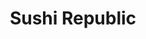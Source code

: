 ---
layout: place
title: "Sushi Republic"
permalink: /new-york/new-hyde-park/sushi-republic.html
stateAbbr: NY
stateName: New York
cityName: New Hyde Park
seo:
  name: "Sushi Republic"
  type: Restaurant
  links: https://www.sushirepublicny.com/
description: "Low-key restaurant serving up typical sushi & sashimi options, plus Chinese & Japanese dishes. Sushi Republic serves delicious sushi in New Hyde Park, New York. Try fresh Japanese dishes for a great dining experience. Available for takeout, delivery, lunch, and dinner."
place_id: ChIJ0RvLAQSIwokRhHs6DZJr7wI
photos:
  - name: >-
      places/ChIJ0RvLAQSIwokRhHs6DZJr7wI/photos/AeeoHcIAx8vN-9DipPOs6ADO4JIwVEtMZM2IgDhpWJk7sO04dOfpskn0OofZHXRRsR0i5TbqHDiMdPzOuy0TL3jUAzonnm7-lyumq6K0hVHWDL5BTtCro72r9CH3hruFr6YORnIKQ9yalzkNQxsDyRG42wWB56-48yFMMD4yAf-eIJ4KCSXF1CbaF0MMz1ktFfFItMxd96LPp6bSv_9WHsxGlsJTGS_o7C3NbudRDxo8XeoPXuTI1fmwcz4dw1N8ux5w6zF6VUdi9130bHFtJ1OnFqa6A3R8TIxGRdFG0Q12ZLudosE2y916xK4CPIab3Xd6n6Me3yNrq_zj8UEUhwuPrFJnphANp0cAQV0MGZQF9EBu6OKUV6_KunDPqJWr9n276JCU-_JsgSzybjBey8FM9VAeat8V5IOdOjGY8DYExl-PdA
    widthPx: 2560
    heightPx: 1920
    authorAttributions:
      - displayName: Victor liu
        uri: https://maps.google.com/maps/contrib/103396722354870494559
        photoUri: >-
          https://lh3.googleusercontent.com/a-/ALV-UjVZdknmU03EnxjuEuyQeAHyhxji6AYSNB5i6BU9R9Z6H5CVIb_b9w=s100-p-k-no-mo
    flagContentUri: >-
      https://www.google.com/local/imagery/report/?cb_client=maps_api_places.places_api&image_key=!1e10!2sCIHM0ogKEICAgICfxfXIIg&hl=en-US
    googleMapsUri: >-
      https://www.google.com/maps/place//data=!3m4!1e2!3m2!1sCIHM0ogKEICAgICfxfXIIg!2e10!4m2!3m1!1s0x89c2880401cb1bd1:0x2ef6b920d3a7b84
  - name: >-
      places/ChIJ0RvLAQSIwokRhHs6DZJr7wI/photos/AeeoHcKYi-AK_B83mjciUJEdHvqLv6rhjn55anyj6OuaNyU5uGoasroyC9SxbD0JwgZFtVisTuG7lPQRPcT9qyhhiOs1rMKOy9LjwjhvvKESyRdc2Mlq44745gtCPN8InYCG3R7--JYhSbKaBGqNmOwch3KLXm63ZnZG0w2RlRXZq570EkMlhO6B7SsrIyU0RGoPFzFVb8Wom06brOrhgialDqsYF4dFT3OIzCqy6_LW4ZjNMFcpa-CgU1hUBH29EiHQ9wOcemNwJXpERAybr7n_10Jq9Esk7J8RTr8Ad3P29o1HQvW8LDXKJP3NeJY-tdhTUtmAPYhZAzr3FMKYC2Ibt0_d0elC0LFH6JJAq9ciz0fINhshZG5e5BlrVvj2wBuXbEDQM8UvdGz-0rvE4Q9sBb3XRzZa4FBLrvY2vVPME8FRdg
    widthPx: 4032
    heightPx: 1960
    authorAttributions:
      - displayName: Richard Lee
        uri: https://maps.google.com/maps/contrib/110041147021924160791
        photoUri: >-
          https://lh3.googleusercontent.com/a-/ALV-UjVSKFIcXCSHWEAa8GKBy73b_OQ7k6f35yzJfvUwbGxlrDEvT3KYAg=s100-p-k-no-mo
    flagContentUri: >-
      https://www.google.com/local/imagery/report/?cb_client=maps_api_places.places_api&image_key=!1e10!2sCIHM0ogKEICAgIC43JrpGw&hl=en-US
    googleMapsUri: >-
      https://www.google.com/maps/place//data=!3m4!1e2!3m2!1sCIHM0ogKEICAgIC43JrpGw!2e10!4m2!3m1!1s0x89c2880401cb1bd1:0x2ef6b920d3a7b84
  - name: >-
      places/ChIJ0RvLAQSIwokRhHs6DZJr7wI/photos/AeeoHcKIBgIpS8sQ5_zDLj9ExB4kQoAEwiCIRiR_hDMQx42pktFa4a6OwETAFL4bllS8jIz83C9iOf1ZMRac6NMV59MTOfkZOyoSwJk80m_-GjEaJvpXVvOSDKeov6Q1It7Px29loOY-jMJKq4_SPZI41c4nzA0RMlxLnX_PKikYwoWpcwq_1sjDxfBeOxvkHonhLZ1CSdub34fbGD6_eHQ0x2_tfIPrtt2p_UzqcPer22Ei2GL0QTOFMyVCJbhDQO41l42Mfm4JZe2_obiI78cjmRl7HPq9iEWbWmd8b_TfkP0vQNJ3d_mqCmk23DxHHW4E-9CvhdiZ3_S-DkUOFDzhzWrJY07gxVwk8iSRd4jUDqC0gS0jwi7xfO0T6VtaloGeuyLzHxMde1EwOTTM-_Rns1aKKuDObJOrdHxR54ZVd4I6IQ
    widthPx: 4032
    heightPx: 3024
    authorAttributions:
      - displayName: Keith Pang
        uri: https://maps.google.com/maps/contrib/115256402720803358225
        photoUri: >-
          https://lh3.googleusercontent.com/a/ACg8ocJgHrdwl0Hvzedf-kR4UMlY4SIkkML5LQ4XlJiSwzWtLccZxt4=s100-p-k-no-mo
    flagContentUri: >-
      https://www.google.com/local/imagery/report/?cb_client=maps_api_places.places_api&image_key=!1e10!2sCIHM0ogKEICAgMDw9s25Uw&hl=en-US
    googleMapsUri: >-
      https://www.google.com/maps/place//data=!3m4!1e2!3m2!1sCIHM0ogKEICAgMDw9s25Uw!2e10!4m2!3m1!1s0x89c2880401cb1bd1:0x2ef6b920d3a7b84
  - name: >-
      places/ChIJ0RvLAQSIwokRhHs6DZJr7wI/photos/AeeoHcKJGuCPpt2UgjSiPicGrfRdHFnvd4GAoTjba1yJAXXi6tF0JvRvXcMj1xT6EDfGvTch9GJBYUSbBxusJ7Qh5eNuVUdH37XbwaNK7n1xYKOA1l7eYZuGu7PTdqxUOTVsUH-jcaNRmAPkYcSETRi1LloIjFUVsMWkzSj71P09jflKOpR-4Wlvcca-sobe_iRnBqZTrYBPkf9wDQ3nSvKRR6JjUO085d3W02Hww09AuAwSD38zSCYJ7ERehBVhoAjLuAzoMmgh8VAiMAb9aqEvxAFTDOVYRmngrVC-MKw-4hzQA9hDh71r5YBoIrteQiwFwbkiN49hsDAjHQxtGtmOHaUtsPY5knUVwUZS1QEVxTojKaJxNWDPFFwlO6jj3UjeTL6-Ln-2bwxc-5QWxjCXPMGUb3fb5kn2m6GSmqppg9-EewFV
    widthPx: 2560
    heightPx: 1920
    authorAttributions:
      - displayName: Victor liu
        uri: https://maps.google.com/maps/contrib/103396722354870494559
        photoUri: >-
          https://lh3.googleusercontent.com/a-/ALV-UjVZdknmU03EnxjuEuyQeAHyhxji6AYSNB5i6BU9R9Z6H5CVIb_b9w=s100-p-k-no-mo
    flagContentUri: >-
      https://www.google.com/local/imagery/report/?cb_client=maps_api_places.places_api&image_key=!1e10!2sCIHM0ogKEICAgICvz_3pkgE&hl=en-US
    googleMapsUri: >-
      https://www.google.com/maps/place//data=!3m4!1e2!3m2!1sCIHM0ogKEICAgICvz_3pkgE!2e10!4m2!3m1!1s0x89c2880401cb1bd1:0x2ef6b920d3a7b84
  - name: >-
      places/ChIJ0RvLAQSIwokRhHs6DZJr7wI/photos/AeeoHcKRnoZe5jO-nGtDycT3roARPFcK-oN0lWwig6eN7t16ycdYsbFVVY_SLapHRnDXHgfj20oyZyMRPu5Uwo8zRaeDkI2QT1Uvvzx5_Q2Mpml4pMqtdebUyVvnbxSh_S9BYzyeb47n8mmSzBG4GxpEWol_82OWWCmKAy0x6iymnsRiTIfxqcj4qyaXZrgijbU2gwmo2UX5WhgWZmRWvWQcUiUsMwZHC6VclS93ZIlhMFv-v0SXNZejTfvRIWrUcjZVwUL4hjdnEKwbNCkdtQbm-aOyIRwI3tAgCys7-H20Y9ZfjAi4sgFBqUOJYHKUtUaAOcu-LwXwoFvNVSHyMrbSqGFUczFqg4D4uPNyJ9A9tjhk_a9qjehpEcGAqPU2omEN6cb5g4tsWGVLEpYaHsXvbZXksrEDQNnylrie-JB8kzDOr64
    widthPx: 2736
    heightPx: 3648
    authorAttributions:
      - displayName: Jessica C
        uri: https://maps.google.com/maps/contrib/104069082236517418616
        photoUri: >-
          https://lh3.googleusercontent.com/a-/ALV-UjXl_odYMzYeq6OHz6xYaNFA2dEv025fv0mBExX_xgF7Ede8ZROI=s100-p-k-no-mo
    flagContentUri: >-
      https://www.google.com/local/imagery/report/?cb_client=maps_api_places.places_api&image_key=!1e10!2sCIHM0ogKEICAgIC3grHPqQE&hl=en-US
    googleMapsUri: >-
      https://www.google.com/maps/place//data=!3m4!1e2!3m2!1sCIHM0ogKEICAgIC3grHPqQE!2e10!4m2!3m1!1s0x89c2880401cb1bd1:0x2ef6b920d3a7b84
  - name: >-
      places/ChIJ0RvLAQSIwokRhHs6DZJr7wI/photos/AeeoHcK5O5xzVS3qdCzbLqt0vlwdxDTFL7kLf9G2NVNmkxOPtyWcJaYxwy-Wsa1ppYnO7zcdJoYNnXFx2HEWaWQUAA7zY6Ay0mQQW5cX9IWZoGYYg90CFZ60lVMBTfLGUXb2NmV6T-Yql-_p2Wi3p3Ul3xzUNFSArUO1-6wQBX_LyWPi56nWK4vtt84QkGzuDk6d6x8jy-_g1pFRVqoy_bMaZ58e62BLFNO7lCaVdJRIlDqpOzAmFfwCG37bZAUFClbO4JATA3_KBl2XOwCv41z07Eesb3VPgcVzZIB2ifu4ZZvb_w4GDDlCg9XO2ZLnVQDrY3V0D5js3D_SeYpf87Fc4i43yEeF9MA66XnscXDVMcrJArDY8fPYokHyoCShUga0DC2q1_p2hJ7_zNmlU9O_X5nvrRoC3Qy0k4XmTa6t0OPSS1dy
    widthPx: 3600
    heightPx: 4800
    authorAttributions:
      - displayName: Lexi C
        uri: https://maps.google.com/maps/contrib/112603749475083831998
        photoUri: >-
          https://lh3.googleusercontent.com/a-/ALV-UjXatgw7K9jWz1jKLncj7SPjn48q0WlU9mpL5_YUL-Hr7k-vOO3f=s100-p-k-no-mo
    flagContentUri: >-
      https://www.google.com/local/imagery/report/?cb_client=maps_api_places.places_api&image_key=!1e10!2sCIHM0ogKEICAgICX6KjwngE&hl=en-US
    googleMapsUri: >-
      https://www.google.com/maps/place//data=!3m4!1e2!3m2!1sCIHM0ogKEICAgICX6KjwngE!2e10!4m2!3m1!1s0x89c2880401cb1bd1:0x2ef6b920d3a7b84
  - name: >-
      places/ChIJ0RvLAQSIwokRhHs6DZJr7wI/photos/AeeoHcIlwmk5odOOJQHgYGbZ2jt1kgXUKJlWZ0b1qcCKBrMIWRJ9Wjd2O6oMCBdj8kJmClZznxSX1_POoOseG8fTWqroU32emaa69AHVGof-_TF73P_aootrJ3gf0vK4AXYJ1GFmeKRnJ_akrCJppiUHqjT4IDP1neTj4kkl-p-lihZz4-0WXwYyZklUjGt7pvVXzTkT4U-VzIm--P6LxttMg7-mypzJ4LI4r_HOvj8Rt2A7IEPreI5_L7HIjT6bIFapi_tCzq6LaTufTAOE2qNRRx77vt5Tqf-mgeQ20ly38M5UbY1O7vCHerr7hSduF5djdnZFQ9idQFQuWHy92fyMcbKD9GkdCnzq65FAz7w8unYbrDJ3652woCxGAlgg1bH7KsLKy8cPAfxug5mtxKXTWpBpOogxAwxtXxiswvBK_bM
    widthPx: 3000
    heightPx: 4000
    authorAttributions:
      - displayName: Micah Hunter
        uri: https://maps.google.com/maps/contrib/106936625244964981073
        photoUri: >-
          https://lh3.googleusercontent.com/a/ACg8ocIP44NUemn8_oAYH1NKG_X11NepZ5I0wY1T0-L99MCsxBK__Q=s100-p-k-no-mo
    flagContentUri: >-
      https://www.google.com/local/imagery/report/?cb_client=maps_api_places.places_api&image_key=!1e10!2sCIHM0ogKEICAgIC954zxCw&hl=en-US
    googleMapsUri: >-
      https://www.google.com/maps/place//data=!3m4!1e2!3m2!1sCIHM0ogKEICAgIC954zxCw!2e10!4m2!3m1!1s0x89c2880401cb1bd1:0x2ef6b920d3a7b84
  - name: >-
      places/ChIJ0RvLAQSIwokRhHs6DZJr7wI/photos/AeeoHcJ2asuPWcoZ1b98bCnmjkAU38TiFKKVQSNgcgUBGuzl68ZBXhZXe7YhVKFMsPDytaHMq9PltR0NtB2tWadkDgLezZNvDH9mOrz89UUY1Y7v9wLeF3HtJBZZuP4NZ1TZZD3jGQ4fIpIYgAb-3lztBqYfvlSbmknqoGm5m4F-t3blLQeEj--5Y6mwQBXKNMB35L_YeyqZ74IRICoI91F_HLDhQtnTKUQXGNUiGK8fr6wvA1tvt4QdIQ9EQF00rhzDbhTfF9w_QQ8BaaAzFqM9-sKICbRK-RH1edJxpdRVyYxvcWpWKUeVHZ6f99AJOBnlgTWBW5y-oTR3WicLDOSJjyQtetDp3RjW1eHo8flyZKxDvo34WkfAQmYRgd0aiOE0__THAx0ofvhllLbOewRYjofkrmYk6FCMqCNaQXcOJwG-2w
    widthPx: 4032
    heightPx: 3024
    authorAttributions:
      - displayName: Samiha Khan
        uri: https://maps.google.com/maps/contrib/105212685470386840365
        photoUri: >-
          https://lh3.googleusercontent.com/a-/ALV-UjW-lwqBE3oy-vWhjEbw91E87zodp4oqJijm4WdMVLL7p-_uRNRY0w=s100-p-k-no-mo
    flagContentUri: >-
      https://www.google.com/local/imagery/report/?cb_client=maps_api_places.places_api&image_key=!1e10!2sCIHM0ogKEICAgIDqqqiWIA&hl=en-US
    googleMapsUri: >-
      https://www.google.com/maps/place//data=!3m4!1e2!3m2!1sCIHM0ogKEICAgIDqqqiWIA!2e10!4m2!3m1!1s0x89c2880401cb1bd1:0x2ef6b920d3a7b84
  - name: >-
      places/ChIJ0RvLAQSIwokRhHs6DZJr7wI/photos/AeeoHcL0r7bRIHw73OxfOXlqri92i9DbF3qRde3bNMC2mET7qi8qPwcJsbADnQskxjgArGT_AIttVO1faY3HpYvi1eIPvSRJhGb6G0TZlv9oildjVuHyayGj9SDh_UsHc_CX9QUwpWPeiWSFNBxzqBcoTk-EyJ1eFxrX0-aGXDdyfUhsknwuGcZp-YacCF1q_b5xiImE6LWBYsHruwz9mmHVYyTfDsJb3OUGOhj1-KOYY2a2XUNcOUJx8mgcsxEyku-DUTIWG5UuA78vM-GzoKEWGIaC9SDcEe8eoukVt8uz5qDzeEqzTG7OetUyUlcGCtI6pHx-WaAUi-64W0dfLxW1-9aTW8EbTdLinlfaxydaXFgEoMZKo1I2FMbQ55X6WhibmVPezQ8H-Sypk-5FKKoQ-f29Zdph5Hy3BW_WOk_a14h4Wg
    widthPx: 3600
    heightPx: 4800
    authorAttributions:
      - displayName: Lexi C
        uri: https://maps.google.com/maps/contrib/112603749475083831998
        photoUri: >-
          https://lh3.googleusercontent.com/a-/ALV-UjXatgw7K9jWz1jKLncj7SPjn48q0WlU9mpL5_YUL-Hr7k-vOO3f=s100-p-k-no-mo
    flagContentUri: >-
      https://www.google.com/local/imagery/report/?cb_client=maps_api_places.places_api&image_key=!1e10!2sCIHM0ogKEICAgICX6KjwXg&hl=en-US
    googleMapsUri: >-
      https://www.google.com/maps/place//data=!3m4!1e2!3m2!1sCIHM0ogKEICAgICX6KjwXg!2e10!4m2!3m1!1s0x89c2880401cb1bd1:0x2ef6b920d3a7b84
  - name: >-
      places/ChIJ0RvLAQSIwokRhHs6DZJr7wI/photos/AeeoHcI1g7rmdtv8Du7uoYt0DfEuqV3Jlmq656jGHePobp4YG-C3szjSmkXf3zBe9VQp4RG82cVWOwf_eswFgJPIUu4kzjSnYiGVA14TtjLm6nb8CPI2aCAZm9kQeyytsrWkC8AJPGmp3cgaFaGlYk4enx5bcwd29ibaMqaZW2SxuPzWltFHAtiK0fn_DwLI35nEnnXo3zc8y3tt1dp9E0ItFQpdYiYXI6Z6HLhT4xJwHQJSxYH6eBp_K2nh7ui4aH6KkmNauTwDaRZruJcufPE-f5pd_LCjX16qnmi7571egzHlfLIdK7W3r4j6fvtLPjQitj7EjGr4yLhRyUKkwZ1-h0XNa84P8dytuO4GzHvQ-nmIztJUsW6gGVAZj0of4x9ONy-ePiHdnGT-JUqhiFSgnJZedno39RBSDw98PV9wL3ZooA
    widthPx: 4032
    heightPx: 3024
    authorAttributions:
      - displayName: Samiha Khan
        uri: https://maps.google.com/maps/contrib/105212685470386840365
        photoUri: >-
          https://lh3.googleusercontent.com/a-/ALV-UjW-lwqBE3oy-vWhjEbw91E87zodp4oqJijm4WdMVLL7p-_uRNRY0w=s100-p-k-no-mo
    flagContentUri: >-
      https://www.google.com/local/imagery/report/?cb_client=maps_api_places.places_api&image_key=!1e10!2sCIHM0ogKEICAgIDqqqi6Fw&hl=en-US
    googleMapsUri: >-
      https://www.google.com/maps/place//data=!3m4!1e2!3m2!1sCIHM0ogKEICAgIDqqqi6Fw!2e10!4m2!3m1!1s0x89c2880401cb1bd1:0x2ef6b920d3a7b84
address: 3365 Hillside Ave., New Hyde Park, NY 11040, USA
street: 3365 Hillside Ave.
city: New Hyde Park
state: NY
zip: '11040'
country: USA
neighborhood: null
latitude: '40.753389'
longitude: '-73.659313'
accessibility_options:
  wheelchairAccessibleParking: true
  wheelchairAccessibleEntrance: true
  wheelchairAccessibleRestroom: true
  wheelchairAccessibleSeating: true
business_status: OPERATIONAL
name: Sushi Republic
google_maps_links:
  directionsUri: >-
    https://www.google.com/maps/dir//''/data=!4m7!4m6!1m1!4e2!1m2!1m1!1s0x89c2880401cb1bd1:0x2ef6b920d3a7b84!3e0
  placeUri: https://maps.google.com/?cid=211505982541036420
  writeAReviewUri: >-
    https://www.google.com/maps/place//data=!4m3!3m2!1s0x89c2880401cb1bd1:0x2ef6b920d3a7b84!12e1
  reviewsUri: >-
    https://www.google.com/maps/place//data=!4m4!3m3!1s0x89c2880401cb1bd1:0x2ef6b920d3a7b84!9m1!1b1
  photosUri: >-
    https://www.google.com/maps/place//data=!4m3!3m2!1s0x89c2880401cb1bd1:0x2ef6b920d3a7b84!10e5
primary_type: Sushi Restaurant
opening_hours:
  regular: null
  current: null
secondary_opening_hours:
  regular:
    weekdayDescriptions: null
    type: null
  current:
    weekdayDescriptions: null
    type: null
phone: (516) 747-3377
price_level: PRICE_LEVEL_MODERATE
price_range: $30 &ndash; $50
rating: '4.1'
rating_count: 647
website: https://www.sushirepublicny.com/
reviews:
  - name: >-
      places/ChIJ0RvLAQSIwokRhHs6DZJr7wI/reviews/ChdDSUhNMG9nS0VJQ0FnSUMzZ3JIUGlRRRAB
    relativePublishTimeDescription: 5 months ago
    rating: 4
    text:
      text: >-
        Sushi Republic – you were exactly what we needed! Went here with a group
        of eight, and we got one of their private rooms, which made it feel like
        a mini VIP experience. It’s all-you-can-eat sushi, but they also throw
        in some Chinese side dishes for a little extra variety, and honestly,
        I’m here for it. Lunch prices are totally reasonable, and they don’t
        skimp on the options – you get plenty to choose from.


        Soft drinks are included (score!), and the service was super quick –
        food was at our table almost as fast as we ordered. If you’re craving
        sushi with a mix of flavors and don’t want to wait around, this place is
        a must-visit.
      languageCode: en
    originalText:
      text: >-
        Sushi Republic – you were exactly what we needed! Went here with a group
        of eight, and we got one of their private rooms, which made it feel like
        a mini VIP experience. It’s all-you-can-eat sushi, but they also throw
        in some Chinese side dishes for a little extra variety, and honestly,
        I’m here for it. Lunch prices are totally reasonable, and they don’t
        skimp on the options – you get plenty to choose from.


        Soft drinks are included (score!), and the service was super quick –
        food was at our table almost as fast as we ordered. If you’re craving
        sushi with a mix of flavors and don’t want to wait around, this place is
        a must-visit.
      languageCode: en
    authorAttribution:
      displayName: Jessica C
      uri: https://www.google.com/maps/contrib/104069082236517418616/reviews
      photoUri: >-
        https://lh3.googleusercontent.com/a-/ALV-UjXl_odYMzYeq6OHz6xYaNFA2dEv025fv0mBExX_xgF7Ede8ZROI=s128-c0x00000000-cc-rp-mo-ba6
    publishTime: '2024-11-04T01:13:17.470055Z'
    flagContentUri: >-
      https://www.google.com/local/review/rap/report?postId=ChdDSUhNMG9nS0VJQ0FnSUMzZ3JIUGlRRRAB&d=17924085&t=1
    googleMapsUri: >-
      https://www.google.com/maps/reviews/data=!4m6!14m5!1m4!2m3!1sChdDSUhNMG9nS0VJQ0FnSUMzZ3JIUGlRRRAB!2m1!1s0x89c2880401cb1bd1:0x2ef6b920d3a7b84
  - name: >-
      places/ChIJ0RvLAQSIwokRhHs6DZJr7wI/reviews/ChdDSUhNMG9nS0VJQ0FnTURJeXA2bjhRRRAB
    relativePublishTimeDescription: in the last week
    rating: 5
    text:
      text: >-
        Not a bad sushi spot. It hits the right value price point for good
        sushi. It's not high end sushi but they don't charge like it either.
        Good, fresh, and affordable.
      languageCode: en
    originalText:
      text: >-
        Not a bad sushi spot. It hits the right value price point for good
        sushi. It's not high end sushi but they don't charge like it either.
        Good, fresh, and affordable.
      languageCode: en
    authorAttribution:
      displayName: Silvio Lee
      uri: https://www.google.com/maps/contrib/104066176182894629137/reviews
      photoUri: >-
        https://lh3.googleusercontent.com/a-/ALV-UjVJf0Z2r1tVzbwUzDM2MXgIA12Puuze-y1-khFT94kncsCJMqR4=s128-c0x00000000-cc-rp-mo-ba3
    publishTime: '2025-04-08T20:08:01.163700Z'
    flagContentUri: >-
      https://www.google.com/local/review/rap/report?postId=ChdDSUhNMG9nS0VJQ0FnTURJeXA2bjhRRRAB&d=17924085&t=1
    googleMapsUri: >-
      https://www.google.com/maps/reviews/data=!4m6!14m5!1m4!2m3!1sChdDSUhNMG9nS0VJQ0FnTURJeXA2bjhRRRAB!2m1!1s0x89c2880401cb1bd1:0x2ef6b920d3a7b84
  - name: >-
      places/ChIJ0RvLAQSIwokRhHs6DZJr7wI/reviews/ChdDSUhNMG9nS0VJQ0FnSUNYNktqd3JnRRAB
    relativePublishTimeDescription: 6 months ago
    rating: 5
    text:
      text: >-
        Today was our first time here we got the $20 all you can eat sushi for
        lunch, very delicious sushi and a great deal. The sushi is good quality
        and includes soup, salad, and appetizers like crab rangoon and chicken.
        It also came with one free soda. I definitely recommend coming here.
      languageCode: en
    originalText:
      text: >-
        Today was our first time here we got the $20 all you can eat sushi for
        lunch, very delicious sushi and a great deal. The sushi is good quality
        and includes soup, salad, and appetizers like crab rangoon and chicken.
        It also came with one free soda. I definitely recommend coming here.
      languageCode: en
    authorAttribution:
      displayName: Lexi C
      uri: https://www.google.com/maps/contrib/112603749475083831998/reviews
      photoUri: >-
        https://lh3.googleusercontent.com/a-/ALV-UjXatgw7K9jWz1jKLncj7SPjn48q0WlU9mpL5_YUL-Hr7k-vOO3f=s128-c0x00000000-cc-rp-mo-ba6
    publishTime: '2024-10-12T20:43:02.170873Z'
    flagContentUri: >-
      https://www.google.com/local/review/rap/report?postId=ChdDSUhNMG9nS0VJQ0FnSUNYNktqd3JnRRAB&d=17924085&t=1
    googleMapsUri: >-
      https://www.google.com/maps/reviews/data=!4m6!14m5!1m4!2m3!1sChdDSUhNMG9nS0VJQ0FnSUNYNktqd3JnRRAB!2m1!1s0x89c2880401cb1bd1:0x2ef6b920d3a7b84
  - name: >-
      places/ChIJ0RvLAQSIwokRhHs6DZJr7wI/reviews/ChdDSUhNMG9nS0VJQ0FnTUR3OXMyNTR3RRAB
    relativePublishTimeDescription: 2 weeks ago
    rating: 3
    text:
      text: >-
        2025.03 choose btwn all you can eat and a la carte.  $31 for ayce (min
        to Thu) not a bad choice but food are really average, nothing special at
        all.   Still worth with the free drink
      languageCode: en
    originalText:
      text: >-
        2025.03 choose btwn all you can eat and a la carte.  $31 for ayce (min
        to Thu) not a bad choice but food are really average, nothing special at
        all.   Still worth with the free drink
      languageCode: en
    authorAttribution:
      displayName: Keith Pang
      uri: https://www.google.com/maps/contrib/115256402720803358225/reviews
      photoUri: >-
        https://lh3.googleusercontent.com/a/ACg8ocJgHrdwl0Hvzedf-kR4UMlY4SIkkML5LQ4XlJiSwzWtLccZxt4=s128-c0x00000000-cc-rp-mo-ba6
    publishTime: '2025-03-25T21:13:54.322818Z'
    flagContentUri: >-
      https://www.google.com/local/review/rap/report?postId=ChdDSUhNMG9nS0VJQ0FnTUR3OXMyNTR3RRAB&d=17924085&t=1
    googleMapsUri: >-
      https://www.google.com/maps/reviews/data=!4m6!14m5!1m4!2m3!1sChdDSUhNMG9nS0VJQ0FnTUR3OXMyNTR3RRAB!2m1!1s0x89c2880401cb1bd1:0x2ef6b920d3a7b84
  - name: >-
      places/ChIJ0RvLAQSIwokRhHs6DZJr7wI/reviews/ChZDSUhNMG9nS0VJQ0FnSUNaNmJtZlR3EAE
    relativePublishTimeDescription: 3 months ago
    rating: 5
    text:
      text: >-
        Very nice local restaurant, good value.  Fresh made sushi, even when you
        choose all you can eat,  and good service. I like that they don't have
        fountain soda, rather cans.

        First time eating in, I have only been doing take out/delivery.

        Update dec 2024, Love the Caribbean roll!
      languageCode: en
    originalText:
      text: >-
        Very nice local restaurant, good value.  Fresh made sushi, even when you
        choose all you can eat,  and good service. I like that they don't have
        fountain soda, rather cans.

        First time eating in, I have only been doing take out/delivery.

        Update dec 2024, Love the Caribbean roll!
      languageCode: en
    authorAttribution:
      displayName: E C
      uri: https://www.google.com/maps/contrib/111247770660700373859/reviews
      photoUri: >-
        https://lh3.googleusercontent.com/a-/ALV-UjU05HI3Pw5Xa_n-_stbZKvK18NUbkwVfCH2BMlsQH0Yu9nBsjIv=s128-c0x00000000-cc-rp-mo-ba5
    publishTime: '2024-12-29T23:11:23.071879Z'
    flagContentUri: >-
      https://www.google.com/local/review/rap/report?postId=ChZDSUhNMG9nS0VJQ0FnSUNaNmJtZlR3EAE&d=17924085&t=1
    googleMapsUri: >-
      https://www.google.com/maps/reviews/data=!4m6!14m5!1m4!2m3!1sChZDSUhNMG9nS0VJQ0FnSUNaNmJtZlR3EAE!2m1!1s0x89c2880401cb1bd1:0x2ef6b920d3a7b84
parking_options:
  freeParkingLot: true
  freeStreetParking: true
  valetParking: false
payment_options:
  acceptsCreditCards: true
  acceptsDebitCards: true
  acceptsCashOnly: false
  acceptsNfc: true
allow_dogs: null
curbside_pickup: null
delivery: true
dine_in: true
good_for_children: true
good_for_groups: true
good_for_sports: false
live_music: false
menu_for_children: true
outdoor_seating: false
reservable: true
restroom: true
serves_beer: true
serves_breakfast: false
serves_brunch: true
serves_cocktails: true
serves_coffee: null
serves_dinner: true
serves_dessert: true
serves_lunch: true
serves_vegetarian_food: null
serves_wine: true
takeout: true
summary: >-
  Low-key restaurant serving up typical sushi & sashimi options, plus Chinese &
  Japanese dishes.

---